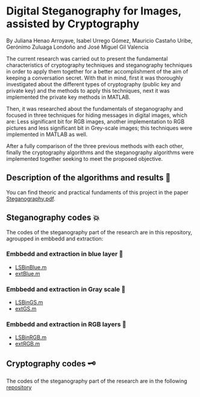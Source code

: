# Digital Steganography for Images, assisted by Cryptography

By Juliana Henao Arroyave, Isabel Urrego Gómez, Mauricio Castaño Uribe, Gerónimo Zuluaga Londoño and José Miguel Gil Valencia

The current research was carried out to present the fundamental characteristics of cryptography techniques and steganography techniques in order to apply them together for a better accomplishment of the aim of keeping a conversation secret. With that in mind, first it was thoroughly investigated about the different types of cryptography (public key and private key) and the methods to apply this techniques, next it was implemented the private key methods in MATLAB. 

Then, it was researched about the fundamentals of steganography and focused in three techniques for hiding messages in digital images, which are: Less significant bit for RGB images, another implementation to RGB pictures and less significant bit in Grey-scale images; this techniques were implemented in MATLAB as well. 

After a fully comparison of the three previous methods with each other, finally the cryptography algorithms and the steganography algorithms were implemented together seeking to meet the proposed objective.

## Description of the algorithms and results 🎇

You can find theoric and practical fundaments of this project in the paper [Steganography.pdf](https://github.com/jhenaoa4/Digital-Steganography-assisted-by-Cryptography/blob/main/Steganography.pdf). 

## Steganography codes 💥
The codes of the steganography part of the research are in this repository, agroupped in embbedd and extraction: 

### Embbedd and extraction in blue layer 💙
- [LSBinBlue.m](https://github.com/jhenaoa4/Digital-Steganography-assisted-by-Cryptography/blob/main/LSBinBlue.m)
- [extBlue.m](https://github.com/jhenaoa4/Digital-Steganography-assisted-by-Cryptography/blob/main/extBlue.m)
### Embbedd and extraction in Gray scale 🤍
- [LSBinGS.m](https://github.com/jhenaoa4/Digital-Steganography-assisted-by-Cryptography/blob/main/LSBinGS.m)
- [extGS.m](https://github.com/jhenaoa4/Digital-Steganography-assisted-by-Cryptography/blob/main/extGS.m)
### Embbedd and extraction in RGB layers 💜
- [LSBinRGB.m](https://github.com/jhenaoa4/Digital-Steganography-assisted-by-Cryptography/blob/main/LSBinRGB.m)
- [extRGB.m](https://github.com/jhenaoa4/Digital-Steganography-assisted-by-Cryptography/blob/main/extRGB.m)

## Cryptography codes 🗝

The codes of the steganography part of the research are in the following [repository](https://github.com/jhenaoa4/Analisis-Numerico/tree/master/Cryptography)





